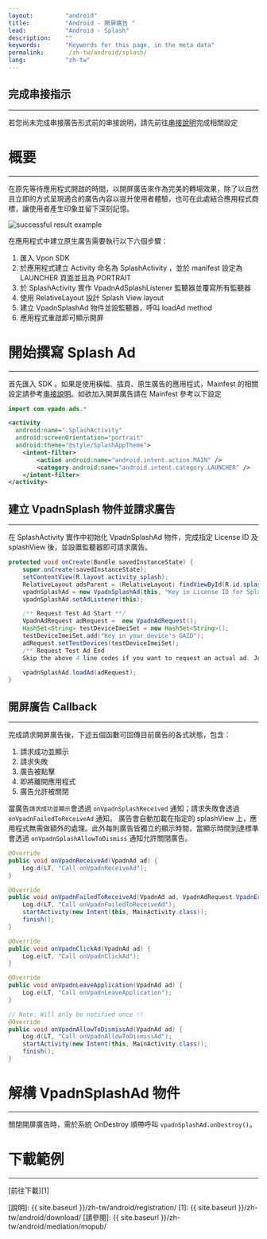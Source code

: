 ```yaml
---
layout:         "android"
title:          "Android - 開屏廣告 "
lead:           "Android - Splash"
description:    ""
keywords:       "Keywords for this page, in the meta data"
permalink:       /zh-tw/android/splash/
lang:           "zh-tw"
---
```

## 完成串接指示
---
若您尚未完成串接廣告形式前的串接說明，請先前往[串接說明]完成相關設定

# 概要
--------
在原先等待應用程式開啟的時間，以開屏廣告來作為完美的轉場效果，除了以自然且立即的方式呈現適合的廣告內容以提升使用者體驗，也可在此處結合應用程式商標，讓使用者產生印象並留下深刻記憶。

<img class="width-400" src="{{site.imgurl}}/Splash_Android.png" alt="successful result example">

在應用程式中建立原生廣告需要執行以下六個步驟：


1. 匯入 Vpon SDK
2. 於應用程式建立 Activity 命名為 SplashActivity ，並於 manifest 設定為 LAUNCHER 頁面並且為 PORTRAIT
3. 於 SplashActivity 實作 VpadnAdSplashListener 監聽器並覆寫所有監聽器
4. 使用 RelativeLayout 設計 Splash View layout
5. 建立 VpadnSplashAd 物件並設監聽器，呼叫 loadAd method
6. 應用程式重啟即可顯示開屏

# 開始撰寫 Splash Ad
--------
首先匯入 SDK 。如果是使用橫幅、插頁、原生廣告的應用程式，Mainfest 的相關設定請參考[串接說明]。如欲加入開屏廣告請在 Mainfest 參考以下設定

```java
import com.vpadn.ads.*
```


```xml
<activity
  android:name=".SplashActivity"
  android:screenOrientation="portrait"
  android:theme="@style/SplashAppTheme">
    <intent-filter>
        <action android:name="android.intent.action.MAIN" />
        <category android:name="android.intent.category.LAUNCHER" />
    </intent-filter>
</activity>
```

## 建立 VpadnSplash 物件並請求廣告
--------
在 SplashActivity 實作中初始化 VpadnSplashAd 物件，完成指定 License ID 及 splashView 後，並設置監聽器即可請求廣告。

```java
protected void onCreate(Bundle savedInstanceState) {
    super.onCreate(savedInstanceState);
    setContentView(R.layout.activity_splash);
    RelativeLayout adsParent = (RelativeLayout) findViewById(R.id.splashContainer);
    vpadnSplashAd = new VpadnSplashAd(this, "Key in License ID for Splash AD", adsParent);
    vpadnSplashAd.setAdListener(this);

    /** Request Test Ad Start **/
    VpadnAdRequest adRequest =  new VpadnAdRequest();
    HashSet<String> testDeviceImeiSet = new HashSet<String>();
    testDeviceImeiSet.add("Key in your device's GAID");
    adRequest.setTestDevices(testDeviceImeiSet);
    /** Request Test Ad End
    Skip the above 4 line codes if you want to request an actual ad. Just use vpadnSplashAd.loadAd() **/

    vpadnSplashAd.loadAd(adRequest);
}
```

## 開屏廣告 Callback
--------
完成請求開屏廣告後，下述五個函數可回傳目前廣告的各式狀態，包含：

1. 請求成功並顯示
2. 請求失敗
3. 廣告被點擊
4. 即將離開應用程式
5. 廣告允許被關閉

當廣告`請求成功並顯示`會透過 `onVpadnSplashReceived` 通知；請求失敗會透過 `onVpadnFailedToReceiveAd` 通知。
廣告會自動加載在指定的 splashView 上，應用程式無需做額外的處理。此外每則廣告皆獨立的顯示時間，當顯示時間到達標準會透過 `onVpadnSplashAllowToDismiss` 通知允許關閉廣告。

```java
@Override
public void onVpadnReceiveAd(VpadnAd ad) {
    Log.d(LT, "Call onVpadnReceiveAd");
}

@Override
public void onVpadnFailedToReceiveAd(VpadnAd ad, VpadnAdRequest.VpadnErrorCode errorCode) {
    Log.d(LT, "Call onVpadnFailedToReceiveAd");
    startActivity(new Intent(this, MainActivity.class));
    finish();
}

@Override
public void onVpadnClickAd(VpadnAd ad) {
    Log.e(LT, "Call onVpadnClickAd");
}

@Override
public void onVpadnLeaveApplication(VpadnAd ad) {
    Log.e(LT, "Call onVpadnLeaveApplication");
}

// Note: Will only be notified once !!
@Override
public void onVpadnAllowToDismissAd(VpadnAd ad) {
    Log.d(LT, "Call onVpadnAllowToDismissAd");
    startActivity(new Intent(this, MainActivity.class));
    finish();
}
```

# 解構 VpadnSplashAd 物件
--------
關閉開屏廣告時，需於系統 OnDestroy 順帶呼叫 `vpadnSplashAd.onDestroy()`。

# 下載範例
--------
[前往下載][1]


[串接說明]: {{site.baseurl}}/zh-tw/android/integration-guide/
[說明]: {{ site.baseurl }}/zh-tw/android/registration/
[1]: {{ site.baseurl }}/zh-tw/android/download/
[請參閱]: {{ site.baseurl }}/zh-tw/android/mediation/mopub/
